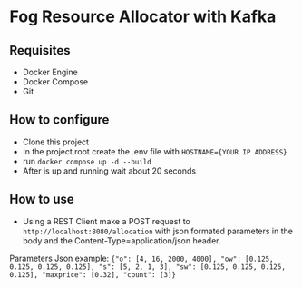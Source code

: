 # Fog Resource Allocator with Kafka

## Requisites
 - Docker Engine
 - Docker Compose
 - Git

## How to configure
 - Clone this project
 - In the project root create the .env file with `HOSTNAME={YOUR IP ADDRESS}`
 - run `docker compose up -d --build`
 - After is up and running wait about 20 seconds

## How to use
 - Using a REST Client make a POST request to `http://localhost:8080/allocation` with json formated parameters in the body and the Content-Type=application/json header.

Parameters Json example: `{"o": [4, 16, 2000, 4000], "ow": [0.125, 0.125, 0.125, 0.125], "s": [5, 2, 1, 3], "sw": [0.125, 0.125, 0.125, 0.125], "maxprice": [0.32], "count": [3]}`
